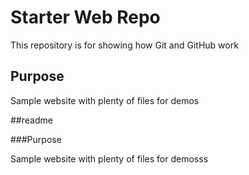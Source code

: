 # Starter Web Repo

This repository is for showing how Git and GitHub work

## Purpose

Sample website with plenty of files for demos

##readme

###Purpose

Sample website with plenty of files for demosss